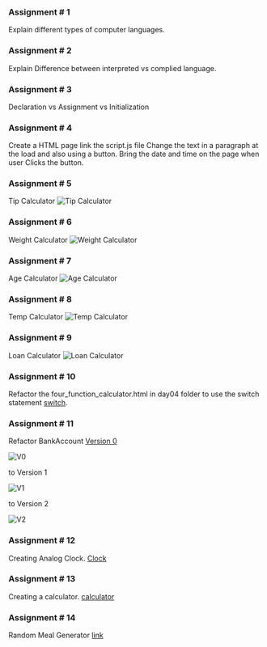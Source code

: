 ### Assignment # 1
Explain different types of computer languages. 

### Assignment # 2
Explain Difference between interpreted  vs complied language.

### Assignment # 3
Declaration vs Assignment vs Initialization

### Assignment # 4
Create a HTML page link the script.js file 
Change the text in a paragraph at the load and also using a button.
Bring the date and time on the page when user Clicks the button.

### Assignment # 5
Tip Calculator ![Tip Calculator](/assets/projects/tip-calculator.png)

### Assignment # 6
Weight Calculator ![Weight Calculator](/assets/projects/weight-convertor.png)

### Assignment # 7
Age Calculator ![Age Calculator](/assets/projects/age-calculator.png)

### Assignment # 8
Temp Calculator ![Temp Calculator](/assets/projects/temp-convertor.png)

### Assignment # 9
Loan Calculator ![Loan Calculator](/assets/projects/loan-calculator.png)

### Assignment # 10
Refactor the four_function_calculator.html in day04 folder to use the switch statement [switch](https://www.w3schools.com/js/js_switch.asp).

### Assignment # 11
Refactor BankAccount [Version 0](https://github.com/msadeedashraf/javascript-102024-am/tree/main/day12/BankAccount) 

![V0](/assets/projects/Balance-Manager-V0.png) 

to Version 1 

![V1](/assets/projects/Balance-Manager-V1.png) 

to Version 2 

![V2](/assets/projects/Balance-Manager.png)

### Assignment # 12
Creating Analog Clock. [Clock](https://www.youtube.com/watch?v=Ki0XXrlKlHY&t=2s&ab_channel=WebDevSimplified)

### Assignment # 13
Creating a calculator. [calculator](https://www.youtube.com/watch?v=j59qQ7YWLxw&t=2s&pp=ygUxY3JlYXRlIGEgY2FsY3VsYXRvciB1c2luZyBodG1sIGNzcyBhbmQgamF2YXNjcmlwdA%3D%3D)

### Assignment # 14
Random Meal Generator [link](/day19/random_recipe_assignment/)